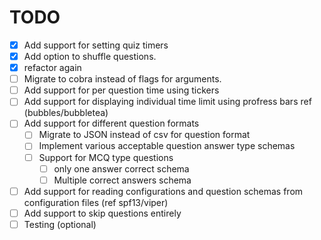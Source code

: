 # TODO
- [x] Add support for setting quiz timers 
- [x] Add option to shuffle questions.
- [x] refactor again
- [ ] Migrate to cobra instead of flags for arguments.
- [ ] Add support for per question time using tickers
- [ ] Add support for displaying individual time limit using profress bars ref (bubbles/bubbletea)
- [ ] Add support for different question formats
  - [ ] Migrate to JSON instead of csv for question format
  - [ ] Implement various acceptable question answer type schemas
  - [ ] Support for MCQ type questions
    - [ ] only one answer correct schema
    - [ ] Multiple correct answers schema
- [ ] Add support for reading configurations and question schemas from configuration files (ref spf13/viper)
- [ ] Add support to skip questions entirely
- [ ] Testing (optional)